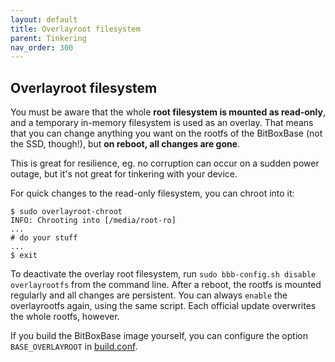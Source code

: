 ```yaml
---
layout: default
title: Overlayroot filesystem
parent: Tinkering
nav_order: 300
---
```

## Overlayroot filesystem

You must be aware that the whole **root filesystem is mounted as read-only**, and a temporary in-memory filesystem is used as an overlay.
That means that you can change anything you want on the rootfs of the BitBoxBase (not the SSD, though!), but **on reboot, all changes are gone**.

This is great for resilience, eg. no corruption can occur on a sudden power outage, but it's not great for tinkering with your device.

For quick changes to the read-only filesystem, you can chroot into it:

```
$ sudo overlayroot-chroot
INFO: Chrooting into [/media/root-ro]
...
# do your stuff
...
$ exit
```

To deactivate the overlay root filesystem, run `sudo bbb-config.sh disable overlayrootfs` from the command line.
After a reboot, the rootfs is mounted regularly and all changes are persistent.
You can always `enable` the overlayrootfs again, using the same script.
Each official update overwrites the whole rootfs, however.

If you build the BitBoxBase image yourself, you can configure the option `BASE_OVERLAYROOT` in [build.conf](https://github.com/digitalbitbox/bitbox-base/blob/master/armbian/base/build.conf).
